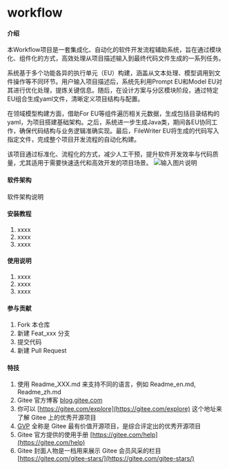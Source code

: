 # workflow

#### 介绍

本Workflow项目是一套集成化、自动化的软件开发流程辅助系统，旨在通过模块化、组件化的方式，高效处理从项目描述输入到最终代码文件生成的一系列任务。

系统基于多个功能各异的执行单元（EU）构建，涵盖从文本处理、模型调用到文件操作等不同环节。用户输入项目描述后，系统先利用Prompt EU和Model EU对其进行优化处理，提炼关键信息。随后，在设计方案与分区模块阶段，通过特定EU组合生成yaml文件，清晰定义项目结构与配置。

在领域模型构建方面，借助For EU等组件遍历相关元数据，生成包括目录结构的yaml，为项目搭建基础架构。之后，系统进一步生成Java类，期间各EU协同工作，确保代码结构与业务逻辑准确实现。最后，FileWriter EU将生成的代码写入指定文件，完成整个项目开发流程的自动化构建。

该项目通过标准化、流程化的方式，减少人工干预，提升软件开发效率与代码质量，尤其适用于需要快速迭代和高效开发的项目场景。 
![输入图片说明](https://foruda.gitee.com/images/1747122739730134125/6007815e_15822687.png "屏幕截图")

#### 软件架构
软件架构说明


#### 安装教程

1.  xxxx
2.  xxxx
3.  xxxx

#### 使用说明

1.  xxxx
2.  xxxx
3.  xxxx

#### 参与贡献

1.  Fork 本仓库
2.  新建 Feat_xxx 分支
3.  提交代码
4.  新建 Pull Request


#### 特技

1.  使用 Readme\_XXX.md 来支持不同的语言，例如 Readme\_en.md, Readme\_zh.md
2.  Gitee 官方博客 [blog.gitee.com](https://blog.gitee.com)
3.  你可以 [https://gitee.com/explore](https://gitee.com/explore) 这个地址来了解 Gitee 上的优秀开源项目
4.  [GVP](https://gitee.com/gvp) 全称是 Gitee 最有价值开源项目，是综合评定出的优秀开源项目
5.  Gitee 官方提供的使用手册 [https://gitee.com/help](https://gitee.com/help)
6.  Gitee 封面人物是一档用来展示 Gitee 会员风采的栏目 [https://gitee.com/gitee-stars/](https://gitee.com/gitee-stars/)
